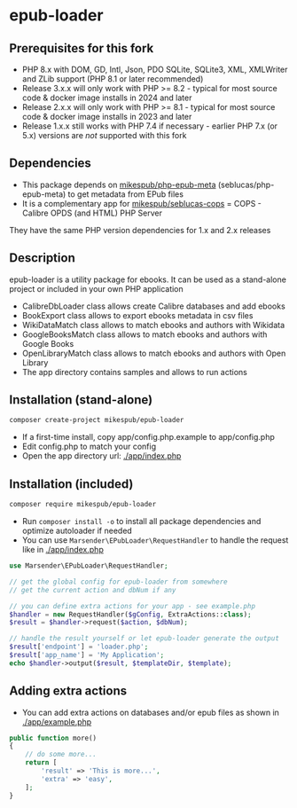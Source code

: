 # epub-loader

## Prerequisites for this fork
-	PHP 8.x with DOM, GD, Intl, Json, PDO SQLite, SQLite3, XML, XMLWriter and ZLib support (PHP 8.1 or later recommended)
- Release 3.x.x will only work with PHP >= 8.2 - typical for most source code & docker image installs in 2024 and later
- Release 2.x.x will only work with PHP >= 8.1 - typical for most source code & docker image installs in 2023 and later
- Release 1.x.x still works with PHP 7.4 if necessary - earlier PHP 7.x (or 5.x) versions are *not* supported with this fork

## Dependencies

- This package depends on [mikespub/php-epub-meta](https://packagist.org/packages/mikespub/php-epub-meta) (seblucas/php-epub-meta) to get metadata from EPub files
- It is a complementary app for [mikespub/seblucas-cops](https://packagist.org/packages/mikespub/seblucas-cops) = COPS - Calibre OPDS (and HTML) PHP Server

They have the same PHP version dependencies for 1.x and 2.x releases

## Description

epub-loader is a utility package for ebooks. It can be used as a stand-alone project or included in your own PHP application

- CalibreDbLoader class allows create Calibre databases and add ebooks
- BookExport class allows to export ebooks metadata in csv files
- WikiDataMatch class allows to match ebooks and authors with Wikidata
- GoogleBooksMatch class allows to match ebooks and authors with Google Books
- OpenLibraryMatch class allows to match ebooks and authors with Open Library
- The app directory contains samples and allows to run actions

## Installation (stand-alone)

```sh
composer create-project mikespub/epub-loader
```

- If a first-time install, copy app/config.php.example to app/config.php
- Edit config.php to match your config
- Open the app directory url: [./app/index.php](./app/index.php)

## Installation (included)

```sh
composer require mikespub/epub-loader
```

- Run `composer install -o` to install all package dependencies and optimize autoloader if needed
- You can use `Marsender\EPubLoader\RequestHandler` to handle the request like in [./app/index.php](./app/index.php)

```php
use Marsender\EPubLoader\RequestHandler;

// get the global config for epub-loader from somewhere
// get the current action and dbNum if any

// you can define extra actions for your app - see example.php
$handler = new RequestHandler($gConfig, ExtraActions::class);
$result = $handler->request($action, $dbNum);

// handle the result yourself or let epub-loader generate the output
$result['endpoint'] = 'loader.php';
$result['app_name'] = 'My Application';
echo $handler->output($result, $templateDir, $template);
```

## Adding extra actions

- You can add extra actions on databases and/or epub files as shown in [./app/example.php](./app/example.php)
```php
public function more()
{
    // do some more...
    return [
        'result' => 'This is more...',
        'extra' => 'easy',
    ];
}
```
